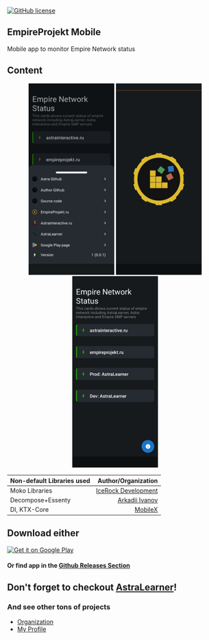 [![GitHub license](https://img.shields.io/badge/License-Custom%20-blue.svg)](LICENSE.md)

## EmpireProjekt Mobile

Mobile app to monitor Empire Network status

## Content

<p align="center">
    <img src="./media/bottomsheet.jpg" width="200" height="auto"/>  
    <img src="./media/splash.jpg" width="200" height="auto"/>  
    <img src="./media/status.jpg" width="200" height="auto"/>  
</p>

| Non-default Libraries used |                                  Author/Organization |   
|:---------------------------|-----------------------------------------------------:|
| Moko Libraries             | [IceRock Development](https://github.com/icerockdev) |
| Decompose+Essenty          |       [Arkadii Ivanov](https://github.com/arkivanov) |
| DI, KTX-Core               |    [MobileX](https://github.com/makeevrserg/MobileX) |

## Download either

[<img src="https://play.google.com/intl/en_us/badges/images/generic/en-play-badge.png" alt="Get it on Google Play" height="80">](https://play.google.com/store/apps/details?id=com.makeevrserg.empireprojekt.mobile)

#### Or find app in the [Github Releases Section](https://github.com/makeevrserg/EmpireProjekt-Mobile/releases/latest)

## Don't forget to checkout [AstraLearner](https://play.google.com/store/apps/details?id=com.makeevrserg.astralearner)!

### And see other tons of projects

- [Organization](https://github.com/Astra-Interactive)
- [My Profile](https://github.com/makeevrserg)